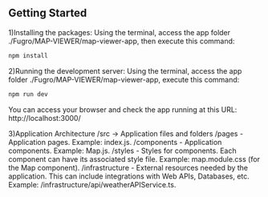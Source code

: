 ## Getting Started

1)Installing the packages:
Using the terminal, access the app folder ./Fugro/MAP-VIEWER/map-viewer-app,
then execute this command:
```bash
npm install
```

2)Running the development server:
Using the terminal, access the app folder ./Fugro/MAP-VIEWER/map-viewer-app,
execute this command:
```bash
npm run dev
```
You can access your browser and check the app running at this URL:
http://localhost:3000/

3)Application Architecture
  /src -> Application files and folders
    /pages
    	- Application pages. Example: index.js.
    /components
        - Application components. Example: Map.js.
    /styles
    	- Styles for components. Each component can have its associated style file. 
      	  Example: map.module.css (for the Map component).
    /infrastructure
        - External resources needed by the application.
      	  This can include integrations with Web APIs, Databases, etc.
      	  Example: /infrastructure/api/weatherAPIService.ts.